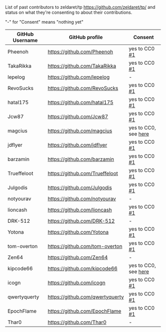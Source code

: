 List of past contributors to zeldaret/tp https://github.com/zeldaret/tp/ and status on what they're consenting to about their contributions.

"-" for "Consent" means "nothing yet"

GitHub Username | GitHub profile | Consent
-|-|-
Pheenoh | https://github.com/Pheenoh | yes to CC0 [#1](https://github.com/Pheenoh/tp-licensing/issues/1)
TakaRikka | https://github.com/TakaRikka | yes to CC0 [#1](https://github.com/Pheenoh/tp-licensing/issues/1)
lepelog | https://github.com/lepelog | -
RevoSucks | https://github.com/RevoSucks | yes to CC0 [#1](https://github.com/Pheenoh/tp-licensing/issues/1)
hatal175 | https://github.com/hatal175 | yes to CC0 [#1](https://github.com/Pheenoh/tp-licensing/issues/1)
Jcw87 | https://github.com/Jcw87 | yes to CC0 [#1](https://github.com/Pheenoh/tp-licensing/issues/1)
magcius | https://github.com/magcius | yes to CC0, see [here](./public/jasper.png)
jdflyer | https://github.com/jdflyer | yes to CC0 [#1](https://github.com/Pheenoh/tp-licensing/issues/1)
barzamin | https://github.com/barzamin | yes to CC0 [#1](https://github.com/Pheenoh/tp-licensing/issues/1)
Trueffeloot | https://github.com/Trueffeloot | yes to CC0 [#1](https://github.com/Pheenoh/tp-licensing/issues/1)
Julgodis | https://github.com/Julgodis | yes to CC0 [#1](https://github.com/Pheenoh/tp-licensing/issues/1)
notyourav | https://github.com/notyourav | -
lioncash | https://github.com/lioncash | yes to CC0 [#1](https://github.com/Pheenoh/tp-licensing/issues/1)
DRK-512 | https://github.com/DRK-512 | -
Yotona | https://github.com/Yotona | yes to CC0 [#1](https://github.com/Pheenoh/tp-licensing/issues/1)
tom-overton | https://github.com/tom-overton | yes to CC0 [#1](https://github.com/Pheenoh/tp-licensing/issues/1)
Zen64 | https://github.com/Zen64 | -
kipcode66 | https://github.com/kipcode66 | yes to CC0, see [here](./public/kipcode66.png)
icogn | https://github.com/icogn | yes to CC0 [#1](https://github.com/Pheenoh/tp-licensing/issues/1)
qwertyquerty | https://github.com/qwertyquerty | yes to CC0 [#1](https://github.com/Pheenoh/tp-licensing/issues/1)
EpochFlame | https://github.com/EpochFlame | yes to CC0 [#1](https://github.com/Pheenoh/tp-licensing/issues/1)
Thar0 | https://github.com/Thar0 | -
